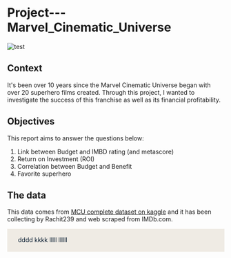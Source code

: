 # Project---Marvel_Cinematic_Universe

![test](https://pic.clubic.com/v1/images/1878060/raw)

## Context
It's been over 10 years since the Marvel Cinematic Universe began with over 20 superhero films created.
Through this project, I wanted to investigate the success of this franchise as well as its financial profitability.

## Objectives
This report aims to answer the questions below:

1. Link between Budget and IMBD rating (and metascore)
2. Return on Investment (ROI)
3. Correlation between Budget and Benefit
4. Favorite superhero

## The data
This data comes from [MCU complete dataset on kaggle](https://www.kaggle.com/datasets/rachit239/mcu-complete-dataset) and it has been collecting by Rachit239 and web scraped from IMDb.com.
<div style="background-color: #efebe4; color: #05192d; text-align:left; vertical-align: middle; padding: 15px 25px 15px 25px; line-height: 1.6;">
dddd
  kkkk
  lllll
  llllll
</div>
